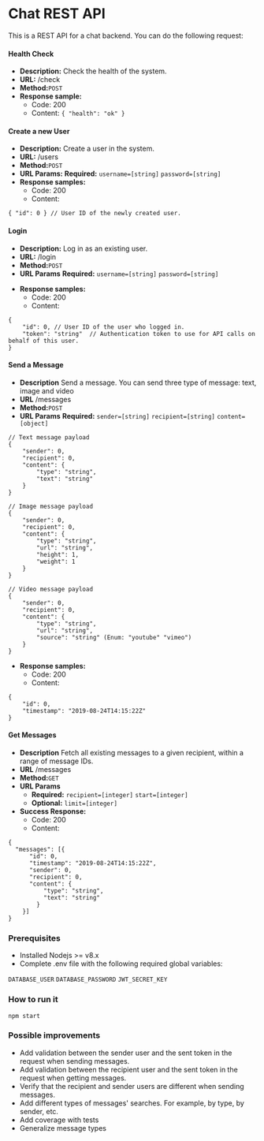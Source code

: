 # Chat REST API

This is a REST API for a chat backend. You can do the following request:

#### Health Check

- **Description:** Check the health of the system.
- **URL:** /check
- **Method:**`POST`
- **Response sample:**
    - Code: 200
    - Content: `{ "health": "ok" }`

#### Create a new User

- **Description:** Create a user in the system.
- **URL:** /users
- **Method:**`POST`
- **URL Params:**
   **Required:**
   `username=[string]`
   `password=[string]`
- **Response samples:**
    - Code: 200
    - Content:
```
{ "id": 0 } // User ID of the newly created user.
```
    
#### Login

- **Description:** Log in as an existing user.
- **URL:** /login
- **Method:**`POST`
- **URL Params**
   **Required:**
   `username=[string]`
   `password=[string]`
* **Response samples:**
    - Code: 200
    - Content: 
```
{ 
    "id": 0, // User ID of the user who logged in.
    "token": "string"  // Authentication token to use for API calls on behalf of this user.
}
```

#### Send a Message

* **Description** Send a message. You can send three type of message: text, image and video
* **URL** /messages
* **Method:**`POST`
* **URL Params**
   **Required:** 
   `sender=[string]`
   `recipient=[string]`
   `content=[object]`
```
// Text message payload
{ 
    "sender": 0,
    "recipient": 0,
    "content": {
        "type": "string",
        "text": "string"
    }
}

// Image message payload
{ 
    "sender": 0,
    "recipient": 0,
    "content": {
        "type": "string",
        "url": "string",
        "height": 1,
        "weight": 1
    }
}

// Video message payload
{ 
    "sender": 0,
    "recipient": 0,
    "content": {
        "type": "string",
        "url": "string",
        "source": "string" (Enum: "youtube" "vimeo")
    }
}
```
* **Response samples:**
    - Code: 200
    - Content:
```
{
    "id": 0,
    "timestamp": "2019-08-24T14:15:22Z"
}
```
       
#### Get Messages

* **Description** Fetch all existing messages to a given recipient, within a range of message IDs.
* **URL** /messages
* **Method:**`GET`
* **URL Params**
   - **Required:**
   `recipient=[integer]`
   `start=[integer]` 
   - **Optional:**
   `limit=[integer]`
* **Success Response:**
    - Code: 200
    - Content: 
```
{ 
  "messages": [{
      "id": 0,
      "timestamp": "2019-08-24T14:15:22Z",
      "sender": 0,
      "recipient": 0,
      "content": {
          "type": "string",
          "text": "string"
        }
    }]
}
```

### Prerequisites

- Installed Nodejs >= v8.x
- Complete .env file with the following required global variables:

`DATABASE_USER`
`DATABASE_PASSWORD`
`JWT_SECRET_KEY`

### How to run it

```
npm start
```

### Possible improvements
- Add validation between the sender user and the sent token in the request when sending messages.
- Add validation between the recipient user and the sent token in the request when getting messages.
- Verify that the recipient and sender users are different when sending messages.
- Add different types of messages' searches. For example, by type, by sender, etc.
- Add coverage with tests
- Generalize message types
